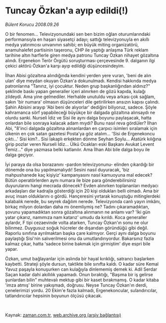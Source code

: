 # Tuncay Özkan'a ayıp edildi(!)

*Bülent Korucu 2008.09.26*

<tr><td class="metin" colspan="2" style="padding-top: 20px; padding-left: 5px; padding-right: 10px;">O bir fenomen... Televizyonundaki sen ben bizim oğlan oturumlarındaki performansıyla en haşarı siyasetçi adayı; sattığı televizyonuyla en akıllı medya yatırımcısı unvanının sahibi; en büyük miting organizatörü, anamuhalefet partisinin taşeronu, CHP ile yaptığı anlaşma Türk reklam tarihine altın harflerle giren medya patronu Tuncay Özkan nihayet gözaltına alındı. Ergenekon Terör Örgütü soruşturması çerçevesinde 9. dalganın ilgi çekici aktörü Özkan'a karşı ayıp edildiği düşüncesindeyim.</td></tr><tr><td class="metin" colspan="2" style="padding-top: 20px; padding-left: 5px; padding-right: 10px;"><p>İlhan Abisi gözaltına alındığında kendini yerden yere vuran, 'beni de alın ulan' diye meydan okuyan Özkan'a dokunulmadı. Kendisi hakkında medya patronlarına "Tanırız, iyi çocuktur. Neden grup başkanlığından aldınız?" şeklinde baskı yapan generaller içeri alınırken de gözü kapıda, kulağı zildeydi. Ama yine gelmediler. Herhalde unutuldu veya arkası çok sağlam, sakın 'bir numara' olmasın düşünceleri dile getirilirken ansızın kapısı çalındı. Şahin Abisini arayıp 'Abi beni de alıyorlar' dediğini biliyoruz, sadece. Şöyle kahramanca sörf yapabileceği büyükçe bir dalgada gözaltına alınsaydı ne olurdu sanki. Nurseli İdiz ve Sisi ile aynı dalga boyunu paylaşacak, hatta onlardan bile sonraya kalacak adam mıydı? Bunu nasıl reva gördüler? İlhan Abi, "8'inci dalgada gözaltına alınanlardan en çarpıcı isimleri sıralamak için ülkenin en çok satan gazetesi Posta'ya göz atalım... 'Sisi de Ergenekoncu çıktı...' Sisi kim?.. Sisi lakaplı erkekten dönme Seyhan Soylu... Atatürk kılığına girip pozlar veren Nurseli İdiz... Ülkü Ocakları eski Başkanı Avukat Levent Temiz..." diye yazmasa belki katlanılır. Ama İlhan Abi bile dalga boyu ile dalga geçiyor.
<p>İyi paraya da olsa borazanını -pardon televizyonunu- elinden çıkardığı bir dönemde ona bu yapılmamalıydı! Sesini nasıl duyuracak, 'biz mahpushanede kaç kişiyiz' kampanyasını nasıl kamuoyuna mal edecek? Bütün operatörlerden aynı numara ile bize para gönderebilirsiniz duyurularını hangi mecrada dönecek? Evden alınırken toplananları medyacı arkadaşları dar kadrajla gösterdiği için 20 kişi oldukları belli olmadı. Ama bir avuç insan olduklarını o gördü. Hançeresini yırtarak konuştuğu mitinglerdeki kalabalık nerede, bu seyrek dağılım nerede. Televizyonda canlı yayın imkânı, birkaç milyon dolardan daha mı önemliymiş ne? Tadını çıkaramadıktan, şovunu yapamadıktan sonra gözaltına alınmanın ne anlamı var? 'İki gün yatar çıkarız, namımıza nam katarız' umudu da kırıldı. Koca generaller aylardır, F tipi cezaevinde volta atarken, Tuncay Özkan'ın sonu ne olur bilinmez. Duygusuz soğuk hücreler de dışarıdan göründüğü gibi değil. Raporlu sınıfına ayrılmaktan başka çare kalmıyor. Gerçi aynı dalga boyunu paylaştığı Sisi'nin salıverilmesi onu da umutlandırıyordur. Bakarsınız fazla kalmaz çıkar, hatta 'sadece birine bakmak için girmiştim' diye espri bile yapar. 
<p>Özkan, umut bağlayanlar için aslında bir hayal kırıklığı, satrancı başlarken kaybetti. Strateji şöyle dursun, taktikte bile sınıfta kaldı. O kadar süre Kemal Yavuz paşayla konuşurken can kulağıyla dinlememiş demek ki. Adil Serdar Saçan kadar dahi akıllılık yapamadı. Onun bıraktığı, "Başıma bir iş gelirse şunlardan bilin" muhtevalı mektup gibi bir kaset bırakmamış. O kadar kitaba 'imza atmış' birine yakışmadı, doğrusu. Neyse Tuncay Özkan'ın derdi, çenelerimizi yordu. 20 Ekim'e fazla kalmadı, Ergenekoncular, sulandırıcılar, tatlandırıcılar hepsinin boyunun ölçüsü çıkacak. 
<p><br/></p></p></p></p></td></tr>

Kaynak: [zaman.com.tr](http://zaman.com.tr/yazar.do?yazino=742719), [web.archive.org (arşiv bağlantısı)](http://web.archive.org/web/20081102024050/http://zaman.com.tr:80/yazar.do?yazino=742719)
